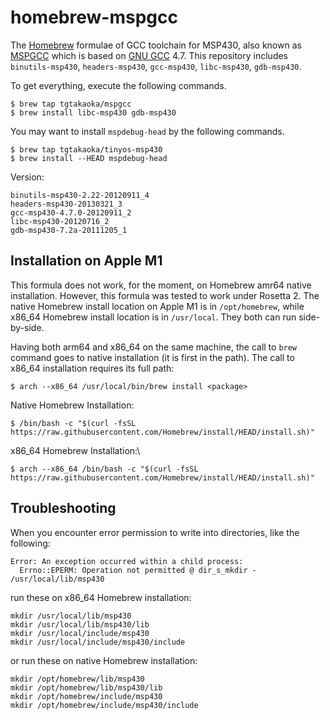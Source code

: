 homebrew-mspgcc
===============

The [Homebrew][] formulae of GCC toolchain for MSP430, also known as
[MSPGCC][] which is based on [GNU GCC][] 4.7. This repository includes
`binutils-msp430`, `headers-msp430`, `gcc-msp430`, `libc-msp430`,
`gdb-msp430`.

To get everything, execute the following commands.

    $ brew tap tgtakaoka/mspgcc
    $ brew install libc-msp430 gdb-msp430

You may want to install `mspdebug-head` by the following commands.

    $ brew tap tgtakaoka/tinyos-msp430
    $ brew install --HEAD mspdebug-head

Version:

    binutils-msp430-2.22-20120911_4
    headers-msp430-20130321_3
    gcc-msp430-4.7.0-20120911_2
    libc-msp430-20120716_2
    gdb-msp430-7.2a-20111205_1

[Homebrew]: https://brew.sh/
[MSPGCC]: https://sourceforge.net/projects/mspgcc/
[GNU GCC]: https://gcc.gnu.org/

## Installation on Apple M1

This formula does not work, for the moment, on Homebrew amr64 native installation. However, this formula was tested to work under Rosetta 2. The native Homebrew install location on Apple M1 is in `/opt/homebrew`, while x86_64 Homebrew install location is in `/usr/local`. They both can run side-by-side.

Having both arm64 and x86_64 on the same machine, the call to `brew` command goes to native installation (it is first in the path). The call to x86_64 installation requires its full path:

    $ arch --x86_64 /usr/local/bin/brew install <package>

Native Homebrew Installation:

    $ /bin/bash -c "$(curl -fsSL https://raw.githubusercontent.com/Homebrew/install/HEAD/install.sh)"
    
x86_64 Homebrew Installation:\

    $ arch --x86_64 /bin/bash -c "$(curl -fsSL https://raw.githubusercontent.com/Homebrew/install/HEAD/install.sh)"

## Troubleshooting

When you encounter error permission to write into directories, like the following:

    Error: An exception occurred within a child process:
      Errno::EPERM: Operation not permitted @ dir_s_mkdir - /usr/local/lib/msp430

run these on x86_64 Homebrew installation:

    mkdir /usr/local/lib/msp430
    mkdir /usr/local/lib/msp430/lib  
    mkdir /usr/local/include/msp430  
    mkdir /usr/local/include/msp430/include

or run these on native Homebrew installation:

    mkdir /opt/homebrew/lib/msp430
    mkdir /opt/homebrew/lib/msp430/lib  
    mkdir /opt/homebrew/include/msp430  
    mkdir /opt/homebrew/include/msp430/include
